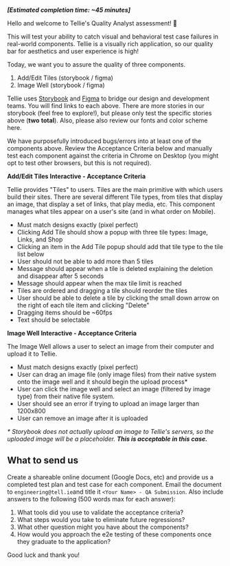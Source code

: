 **_[Estimated completion time: ~45 minutes]_**

Hello and welcome to Tellie&#39;s Quality Analyst assessment! 👋

This will test your ability to catch visual and behavioral test case failures in real-world components. Tellie is a visually rich application, so our quality bar for aesthetics and user experience is high!

Today, we want you to assure the quality of three components.

1. Add/Edit Tiles (storybook / figma)
1. Image Well (storybook / figma)

Tellie uses [Storybook](https://storybook.js.org/) and [Figma](https://www.figma.com) to bridge our design and development teams. You will find links to each above. There are more stories in our storybook (feel free to explore!), but please only test the specific stories above (**two** **total**). Also, please also review our fonts and color scheme here.

We have purposefully introduced bugs/errors into at least one of the components above. Review the Acceptance Criteria below and manually test each component against the criteria in Chrome on Desktop (you might opt to test other browsers, but this is not required).

**Add/Edit Tiles Interactive - Acceptance Criteria**

Tellie provides &quot;Tiles&quot; to users. Tiles are the main primitive with which users build their sites. There are several different Tile types, from tiles that display an image, that display a set of links, that play media, etc. This component manages what tiles appear on a user&#39;s site (and in what order on Mobile).

- Must match designs exactly (pixel perfect)
- Clicking Add Tile should show a popup with three tile types: Image, Links, and Shop
- Clicking an item in the Add Tile popup should add that tile type to the tile list below
- User should not be able to add more than 5 tiles
- Message should appear when a tile is deleted explaining the deletion and disappear after 5 seconds
- Message should appear when the max tile limit is reached
- Tiles are ordered and dragging a tile should reorder the tiles
- User should be able to delete a tile by clicking the small down arrow on the right of each tile item and clicking &quot;Delete&quot;
- Dragging items should be ~60fps
- Text should be selectable

**Image Well Interactive - Acceptance Criteria**

The Image Well allows a user to select an image from their computer and upload it to Tellie.

- Must match designs exactly (pixel perfect)
- User can drag an image file (only image files) from their native system onto the image well and it should begin the upload process*
- User can click the image well and select an image (filtered by image type) from their native file system.
- User should see an error if trying to upload an image larger than 1200x800
- User can remove an image after it is uploaded

_* Storybook does not actually upload an image to Tellie&#39;s servers, so the uploaded image will be a placeholder._ **_This is acceptable in this case._**

## What to send us

Create a shareable online document (Google Docs, etc) and provide us a completed test plan and test case for each component. Email the document to `engineering@tell.ie`and title it `<Your Name> - QA Submission`. Also include answers to the following (500 words max for each answer):

1. What tools did you use to validate the acceptance criteria?
1. What steps would you take to eliminate future regressions?
1. What other question might you have about the components?
1. How would you approach the e2e testing of these components once they graduate to the application?

Good luck and thank you!
